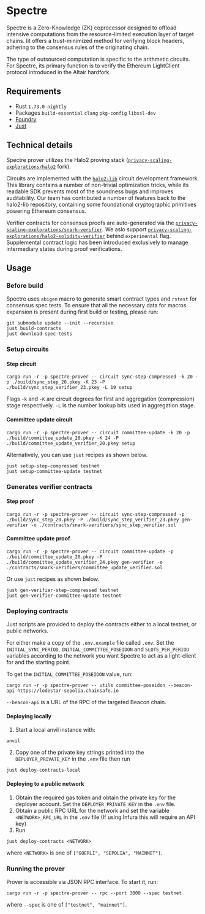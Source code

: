 # Spectre

Spectre is a Zero-Knowledge (ZK) coprocessor designed to offload intensive computations from the resource-limited execution layer of target chains. Iit offers a trust-minimized method for verifying block headers, adhering to the consensus rules of the originating chain.

The type of outsourced computation is specific to the arithmetic circuits. For Spectre, its primary function is to verify the Ethereum LightClient protocol introduced in the Altair hardfork.

## Requirements
- Rust `1.73.0-nightly`
- Packages `build-essential` `clang` `pkg-config` `libssl-dev`
- [Foundry](https://book.getfoundry.sh/getting-started/installation)
- [Just](https://just.systems/man/en/)

## Technical details

Spectre prover utilizes the Halo2 proving stack ([`privacy-scaling-explorations/halo2`](https://github.com/privacy-scaling-explorations/halo2) fork).

Circuits are implemented with the [`halo2-lib`](https://github.com/axiom-crypto/halo2-lib) circuit development framework. This library contains a number of non-trivial optimization tricks, while its readable SDK prevents most of the soundness bugs and improves auditability. Our team has contributed a number of features back to the halo2-lib repository, containing some foundational cryptographic primitives powering Ethereum consensus.

Verifier contracts for consensus proofs are auto-generated via the [`privacy-scaling-explorations/snark-verifier`](https://github.com/privacy-scaling-explorations/snark-verifier). We aslo support [`privacy-scaling-explorations/halo2-solidity-verifier`](https://github.com/privacy-scaling-explorations/halo2-solidity-verifier) behind `experimental` flag. Supplemental contract logic has been introduced exclusively to manage intermediary states during proof verifications.

## Usage

### Before build

Spectre uses `abigen` macro to generate smart contract types and `rstest` for consensus spec tests. To ensure that all the necessary data for macros expansion is present during first build or testing, please run:

```
git submodule update --init --recursive
just build-contracts
just download-spec-tests
``` 

### Setup circuits

#### Step circuit

```shell
cargo run -r -p spectre-prover -- circuit sync-step-compressed -k 20 -p ./build/sync_step_20.pkey -K 23 -P ./build/sync_step_verifier_23.pkey -L 19 setup
```
Flags `-k` and `-K` are circuit degrees for first and aggregation (compression) stage respectively. `-L` is the number lookup bits used in aggregation stage.

#### Committee update circuit

```shell
cargo run -r -p spectre-prover -- circuit committee-update -k 20 -p ./build/committee_update_20.pkey -K 24 -P ./build/committee_update_verifier_20.pkey setup
```

Alternatively, you can use `just` recipes as shown below.

```shell
just setup-step-compressed testnet
just setup-committee-update testnet
```

### Generates verifier contracts

#### Step proof

```shell
cargo run -r -p spectre-prover -- circuit sync-step-compressed -p ./build/sync_step_20.pkey -P ./build/sync_step_verifier_23.pkey gen-verifier -o ./contracts/snark-verifiers/sync_step_verifier.sol
```

#### Committee update proof

```shell
cargo run -r -p spectre-prover -- circuit committee-update -p ./build/committee_update_20.pkey -P ./build/committee_update_verifier_24.pkey gen-verifier -o ./contracts/snark-verifiers/committee_update_verifier.sol
```

Or use `just` recipes as shown below.

```shell
just gen-verifier-step-compressed testnet
just gen-verifier-committee-update testnet
```

### Deploying contracts

Just scripts are provided to deploy the contracts either to a local testnet, or public networks.

For either make a copy of the `.env.example` file called `.env`. Set the `INITIAL_SYNC_PERIOD`, `INITIAL_COMMITTEE_POSEIDON` and `SLOTS_PER_PERIOD` variables according to the network you want Spectre to act as a light-client for and the starting point.

To get the `INITIAL_COMMITTEE_POSEIDON` value, run:

```shell
cargo run -r -p spectre-prover -- utils committee-poseidon --beacon-api https://lodestar-sepolia.chainsafe.io
```

`--beacon-api` is a URL of the RPC of the targeted Beacon chain.

#### Deploying locally

1. Start a local anvil instance with:

```shell
anvil
```

2. Copy one of the private key strings printed into the `DEPLOYER_PRIVATE_KEY` in the `.env` file then run 

```shell
just deploy-contracts-local
```

#### Deploying to a public network

1. Obtain the required gas token and obtain the private key for the deployer account. Set the `DEPLOYER_PRIVATE_KEY` in the `.env` file.
2. Obtain a public RPC URL for the network and set the variable `<NETWORK>_RPC_URL` in the `.env` file (If using Infura this will require an API key)
3. Run

```shell
just deploy-contracts <NETWORK>
```

where `<NETWORK>` is one of `["GOERLI", "SEPOLIA", "MAINNET"]`.

### Running the prover

Prover is accessible via JSON RPC interface. To start it, run:

```shell
cargo run -r -p spectre-prover -- rpc --port 3000 --spec testnet
```
where `--spec` is one of `["testnet", "mainnet"]`.
